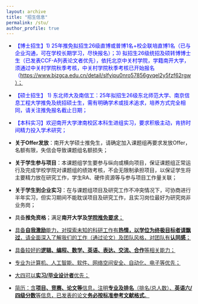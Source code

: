 ```yaml
---
layout: archive
title: "招生信息"
permalink: /stu/
author_profile: true
---
```


+ <h16 style="color:blue">【博士招生】1) 25年推免拟招生26级直博或普博1名+校企联培直博1名（已与企业沟通，可在学校长期学习，尽快报名）；3) 拟招生26级统招及硕转博博士生（已发表CCF-A列表论文者优先），依托北京中关村学院，学籍南开大学，须通过中关村学院秋季考核，中关村学院秋季考核已开始报名（https://www.bjzgca.edu.cn/detail/slfyipu0nro57856gvqel2y5fzf62rgw）；</h16>
  
+ <h16 style="color:blue">【硕士招生】 1) 东北师大及南信工：25年拟招生26级东北师范大学、南京信息工程大学推免及统招硕士生，需有明确学术或技术追求，培养方式完全相同，请关注推免报名截止日期；</h16>

+ <h16 style="color:blue">【本科实习】欢迎南开大学津南校区本科生进组实习，要求积极主动，肯挤时间精力投入学术研究；</h16>

+ **关于Offer发放**：南开大学硕士推免生，请确定加入课题组再要求发放Offer，名额有限，失信会导致课题组名额损失；

+ **关于学生参与项目**：本课题组学生要参与纵向或横向项目，保证课题组正常运行及完成学校学院对课题组的绩效考核，不会无限制承担项目，以保证学生将主要精力放在研究工作，学生RA、硬件资源等与参与项目工作量关联；
  
+ **关于学生到企业实习**：在与课题组项目及研究工作不冲突情况下，可协商进行半年实习，但实习期间不能耽误项目及研究工作，且实习岗位最好为研究岗非业务岗；

+ 具备**推免资格**；满足**南开大学及**<a href="https://cc.nankai.edu.cn/2025/0708/c13297a575022/page.htm" target="_blank" style="background-color: rgb(255, 255, 255);" _href="https://cc.nankai.edu.cn/2025/0708/c13297a575022/page.htm">**学院推免要求**；

+ 具备**自我激励**能力，对探索未知的科研工作有**热情，以学位为终极目标者请飘过**，请全面深入了解我们的工作（通过论文）及团队风格，对团队有**认同感**；

+ 具备较好的**逻辑、编程、数学、英语、表达、交流、合作**等相关能力；

+ 专业为计算机、人工智能、软件、网络空间安全、自动化、电子等优先；

+ 大四可以**实习/毕业设计者**优先；

+ 简历：含**项目、竞赛、论文等**信息，注明**专业及排名**（排名/总人数）、**英语六/四级分数**等信息，已发表的论文**务必按标准参考文献格式**。
